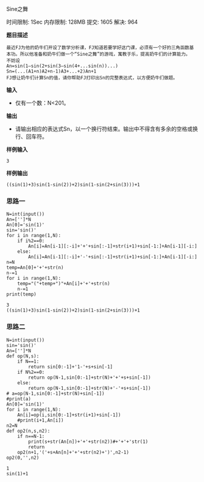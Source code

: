 Sine之舞

时间限制: 1Sec 内存限制: 128MB 提交: 1605 解决: 964

**题目描述**
```
最近FJ为他的奶牛们开设了数学分析课，FJ知道若要学好这门课，必须有一个好的三角函数基本功。所以他准备和奶牛们做一个“Sine之舞”的游戏，寓教于乐，提高奶牛们的计算能力。
不妨设
An=sin(1–sin(2+sin(3–sin(4+...sin(n))...)
Sn=(...(A1+n)A2+n-1)A3+...+2)An+1
FJ想让奶牛们计算Sn的值，请你帮助FJ打印出Sn的完整表达式，以方便奶牛们做题。
```
**输入**

- 仅有一个数：N<201。

**输出**

- 请输出相应的表达式Sn，以一个换行符结束。输出中不得含有多余的空格或换行、回车符。

**样例输入**
```
3
```
**样例输出**
```
((sin(1)+3)sin(1-sin(2))+2)sin(1-sin(2+sin(3)))+1
```

### 思路一


```
N=int(input())
An=['']*N
An[0]='sin(1)'
sin='sin()'
for i in range(1,N):
    if i%2==0:
        An[i]=An[i-1][:-i]+'+'+sin[:-1]+str(i+1)+sin[-1:]+An[i-1][-i:]
    else:
        An[i]=An[i-1][:-i]+'-'+sin[:-1]+str(i+1)+sin[-1:]+An[i-1][-i:]
n=N
temp=An[0]+'+'+str(n)
n-=1
for i in range(1,N):
    temp="("+temp+")"+An[i]+'+'+str(n)
    n-=1
print(temp)
```

    3
    ((sin(1)+3)sin(1-sin(2))+2)sin(1-sin(2+sin(3)))+1


### 思路二


```
N=int(input())
sin='sin()'
An=['']*N
def op(N,s):
    if N==1:
        return sin[0:-1]+'1-'+s+sin[-1]
    if N%2==0:
        return op(N-1,sin[0:-1]+str(N)+'+'+s+sin[-1])
    else:
        return op(N-1,sin[0:-1]+str(N)+'-'+s+sin[-1])
# a=op(N-1,sin[0:-1]+str(N)+sin[-1])
#print(a)
An[0]='sin(1)'
for i in range(1,N):
    An[i]=op(i,sin[0:-1]+str(i+1)+sin[-1])
    #print(i+1,An[i])
n2=N
def op2(n,s,n2):
    if n==N-1:
        print(s+str(An[n])+'+'+str(n2))#+'+'+'str(1)
        return 
    op2(n+1,'('+s+An[n]+'+'+str(n2)+')',n2-1)
op2(0,'',n2)
```

    1
    sin(1)+1
